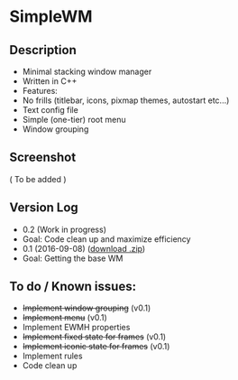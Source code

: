 # SimpleWM

## Description

  - Minimal stacking window manager
  - Written in C++
  - Features:
   - No frills (titlebar, icons, pixmap themes, autostart etc...)
   - Text config file
   - Simple (one-tier) root menu
   - Window grouping 

## Screenshot

( To be added )

## Version Log

  - 0.2 (Work in progress)
   - Goal: Code clean up and maximize efficiency
  - 0.1 (2016-09-08) (<a href="https://github.com/kcirick/simplewm/archive/v0.1.zip">download .zip</a>)
   - Goal: Getting the base WM

## To do / Known issues:

  - ~~Implement window grouping~~ (v0.1)
  - ~~Implement menu~~ (v0.1)
  - Implement EWMH properties
  - ~~Implement fixed state for frames~~ (v0.1)
  - ~~Implement iconic state for frames~~ (v0.1)
  - Implement rules
  - Code clean up

